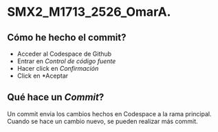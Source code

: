 # SMX2_M1713_2526_OmarA.
## Cómo he hecho el commit?
- Acceder al Codespace de Github
- Entrar en *Control de código fuente*
- Hacer click en *Confirmación*
- Click en *Aceptar
## Qué hace un ***Commit***?
Un commit envia los cambios hechos en Codespace a la rama principal. Cuando se hace un cambio nuevo, se pueden realizar más commit. 
